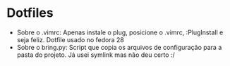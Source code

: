 # Dotfiles

- Sobre o .vimrc: Apenas instale o plug, posicione o .vimrc, :PlugInstall e seja feliz. Dotfile usado no fedora 28
- Sobre o bring.py: Script que copia os arquivos de configuração para a pasta do projeto. Já usei symlink mas não deu certo :/
